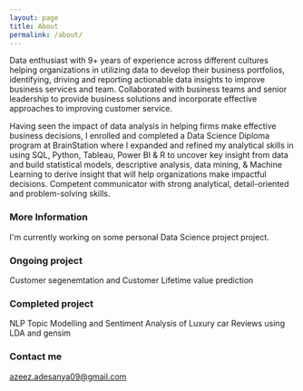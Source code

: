 ```yaml
---
layout: page
title: About
permalink: /about/
---
```


Data enthusiast with 9+ years of experience across different cultures helping organizations in utilizing data to develop their business portfolios,  identifying, driving and reporting actionable data insights to improve business services and team. Collaborated with business teams and senior leadership to provide business solutions and incorporate effective approaches to improving customer service.

Having seen the impact of data analysis in helping firms make effective business decisions, I enrolled and completed a Data Science Diploma program at BrainStation where I expanded and refined my analytical skills in using SQL, Python, Tableau, Power BI & R to uncover key insight from data and build statistical models, descriptive analysis, data mining, & Machine Learning to derive insight that will help organizations make impactful decisions. Competent communicator with strong analytical, detail-oriented and problem-solving skills. 

### More Information

I'm currently working on some personal Data Science project project. 

### Ongoing project
Customer segenemtation and Customer Lifetime value prediction

### Completed project
NLP Topic Modelling and Sentiment Analysis of Luxury car Reviews using LDA and gensim

### Contact me

[azeez.adesanya09@gmail.com](mailto:email@domain.com)
